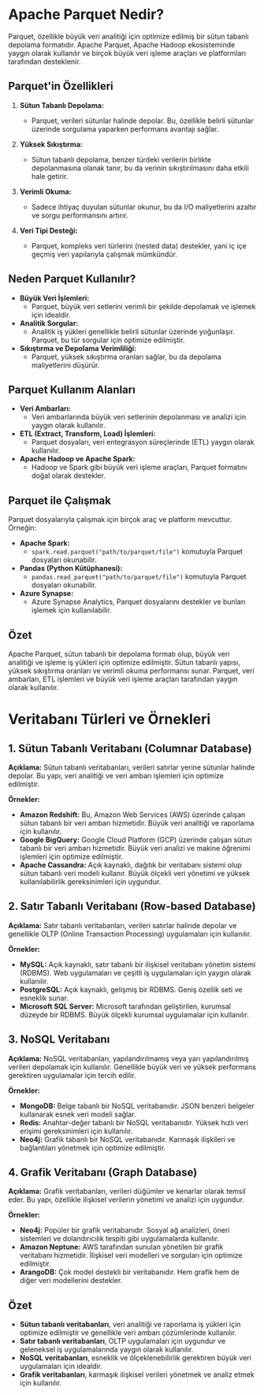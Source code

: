 # Apache Parquet Nedir?

Parquet, özellikle büyük veri analitiği için optimize edilmiş bir sütun tabanlı depolama formatıdır. Apache Parquet, Apache Hadoop ekosisteminde yaygın olarak kullanılır ve birçok büyük veri işleme araçları ve platformları tarafından desteklenir.

## Parquet'in Özellikleri

1. **Sütun Tabanlı Depolama:**
   - Parquet, verileri sütunlar halinde depolar. Bu, özellikle belirli sütunlar üzerinde sorgulama yaparken performans avantajı sağlar.

2. **Yüksek Sıkıştırma:**
   - Sütun tabanlı depolama, benzer türdeki verilerin birlikte depolanmasına olanak tanır, bu da verinin sıkıştırılmasını daha etkili hale getirir.

3. **Verimli Okuma:**
   - Sadece ihtiyaç duyulan sütunlar okunur, bu da I/O maliyetlerini azaltır ve sorgu performansını artırır.

4. **Veri Tipi Desteği:**
   - Parquet, kompleks veri türlerini (nested data) destekler, yani iç içe geçmiş veri yapılarıyla çalışmak mümkündür.

## Neden Parquet Kullanılır?

- **Büyük Veri İşlemleri:**
  - Parquet, büyük veri setlerini verimli bir şekilde depolamak ve işlemek için idealdir.
- **Analitik Sorgular:**
  - Analitik iş yükleri genellikle belirli sütunlar üzerinde yoğunlaşır. Parquet, bu tür sorgular için optimize edilmiştir.
- **Sıkıştırma ve Depolama Verimliliği:**
  - Parquet, yüksek sıkıştırma oranları sağlar, bu da depolama maliyetlerini düşürür.

## Parquet Kullanım Alanları

- **Veri Ambarları:**
  - Veri ambarlarında büyük veri setlerinin depolanması ve analizi için yaygın olarak kullanılır.
- **ETL (Extract, Transform, Load) İşlemleri:**
  - Parquet dosyaları, veri entegrasyon süreçlerinde (ETL) yaygın olarak kullanılır.
- **Apache Hadoop ve Apache Spark:**
  - Hadoop ve Spark gibi büyük veri işleme araçları, Parquet formatını doğal olarak destekler.

## Parquet ile Çalışmak

Parquet dosyalarıyla çalışmak için birçok araç ve platform mevcuttur. Örneğin:

- **Apache Spark:**
  - `spark.read.parquet("path/to/parquet/file")` komutuyla Parquet dosyaları okunabilir.
- **Pandas (Python Kütüphanesi):**
  - `pandas.read_parquet("path/to/parquet/file")` komutuyla Parquet dosyaları okunabilir.
- **Azure Synapse:**
  - Azure Synapse Analytics, Parquet dosyalarını destekler ve bunları işlemek için kullanılabilir.

## Özet

Apache Parquet, sütun tabanlı bir depolama formatı olup, büyük veri analitiği ve işleme iş yükleri için optimize edilmiştir. Sütun tabanlı yapısı, yüksek sıkıştırma oranları ve verimli okuma performansı sunar. Parquet, veri ambarları, ETL işlemleri ve büyük veri işleme araçları tarafından yaygın olarak kullanılır.

# Veritabanı Türleri ve Örnekleri

## 1. Sütun Tabanlı Veritabanı (Columnar Database)

**Açıklama:**
Sütun tabanlı veritabanları, verileri satırlar yerine sütunlar halinde depolar. Bu yapı, veri analitiği ve veri ambarı işlemleri için optimize edilmiştir.

**Örnekler:**
- **Amazon Redshift:** Bu, Amazon Web Services (AWS) üzerinde çalışan sütun tabanlı bir veri ambarı hizmetidir. Büyük veri analitiği ve raporlama için kullanılır.
- **Google BigQuery:** Google Cloud Platform (GCP) üzerinde çalışan sütun tabanlı bir veri ambarı hizmetidir. Büyük veri analizi ve makine öğrenimi işlemleri için optimize edilmiştir.
- **Apache Cassandra:** Açık kaynaklı, dağıtık bir veritabanı sistemi olup sütun tabanlı veri modeli kullanır. Büyük ölçekli veri yönetimi ve yüksek kullanılabilirlik gereksinimleri için uygundur.

## 2. Satır Tabanlı Veritabanı (Row-based Database)

**Açıklama:**
Satır tabanlı veritabanları, verileri satırlar halinde depolar ve genellikle OLTP (Online Transaction Processing) uygulamaları için kullanılır.

**Örnekler:**
- **MySQL:** Açık kaynaklı, satır tabanlı bir ilişkisel veritabanı yönetim sistemi (RDBMS). Web uygulamaları ve çeşitli iş uygulamaları için yaygın olarak kullanılır.
- **PostgreSQL:** Açık kaynaklı, gelişmiş bir RDBMS. Geniş özellik seti ve esneklik sunar.
- **Microsoft SQL Server:** Microsoft tarafından geliştirilen, kurumsal düzeyde bir RDBMS. Büyük ölçekli kurumsal uygulamalar için kullanılır.

## 3. NoSQL Veritabanı

**Açıklama:**
NoSQL veritabanları, yapılandırılmamış veya yarı yapılandırılmış verileri depolamak için kullanılır. Genellikle büyük veri ve yüksek performans gerektiren uygulamalar için tercih edilir.

**Örnekler:**
- **MongoDB:** Belge tabanlı bir NoSQL veritabanıdır. JSON benzeri belgeler kullanarak esnek veri modeli sağlar.
- **Redis:** Anahtar-değer tabanlı bir NoSQL veritabanıdır. Yüksek hızlı veri erişimi gereksinimleri için kullanılır.
- **Neo4j:** Grafik tabanlı bir NoSQL veritabanıdır. Karmaşık ilişkileri ve bağlantıları yönetmek için optimize edilmiştir.

## 4. Grafik Veritabanı (Graph Database)

**Açıklama:**
Grafik veritabanları, verileri düğümler ve kenarlar olarak temsil eder. Bu yapı, özellikle ilişkisel verilerin yönetimi ve analizi için uygundur.

**Örnekler:**
- **Neo4j:** Popüler bir grafik veritabanıdır. Sosyal ağ analizleri, öneri sistemleri ve dolandırıcılık tespiti gibi uygulamalarda kullanılır.
- **Amazon Neptune:** AWS tarafından sunulan yönetilen bir grafik veritabanı hizmetidir. İlişkisel veri modelleri ve sorguları için optimize edilmiştir.
- **ArangoDB:** Çok model destekli bir veritabanıdır. Hem grafik hem de diğer veri modellerini destekler.

## Özet

- **Sütun tabanlı veritabanları**, veri analitiği ve raporlama iş yükleri için optimize edilmiştir ve genellikle veri ambarı çözümlerinde kullanılır.
- **Satır tabanlı veritabanları**, OLTP uygulamaları için uygundur ve geleneksel iş uygulamalarında yaygın olarak kullanılır.
- **NoSQL veritabanları**, esneklik ve ölçeklenebilirlik gerektiren büyük veri uygulamaları için idealdir.
- **Grafik veritabanları**, karmaşık ilişkisel verileri yönetmek ve analiz etmek için kullanılır.

